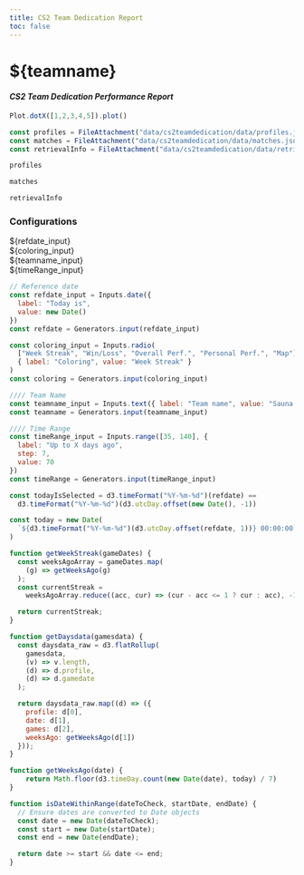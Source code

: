 ```yaml
---
title: CS2 Team Dedication Report
toc: false
---
```


# ${teamname}
#### _CS2 Team Dedication Performance Report_

```js
Plot.dotX([1,2,3,4,5]).plot()
```

```js
const profiles = FileAttachment("data/cs2teamdedication/data/profiles.json").json();
const matches = FileAttachment("data/cs2teamdedication/data/matches.json").json();
const retrievalInfo = FileAttachment("data/cs2teamdedication/data/retrievalinfo.json").json();
```

```js
profiles
```
```js
matches
```
```js
retrievalInfo
```

### Configurations

<div class="observablehq observablehq--block">${refdate_input}</div>
<div class="observablehq observablehq--block">${coloring_input}</div>
<div class="observablehq observablehq--block">${teamname_input}</div>
<div class="observablehq observablehq--block">${timeRange_input}</div>

<!-- BELOW ARE FEATURES CODE ONLY -->

<!-- ##### INPUTS ##### -->
```js
// Reference date
const refdate_input = Inputs.date({
  label: "Today is",
  value: new Date()
})
const refdate = Generators.input(refdate_input)
```

```js
const coloring_input = Inputs.radio(
  ["Week Streak", "Win/Loss", "Overall Perf.", "Personal Perf.", "Map"],
  { label: "Coloring", value: "Week Streak" }
)
const coloring = Generators.input(coloring_input)
```

```js
//// Team Name
const teamname_input = Inputs.text({ label: "Team name", value: "Sauna Gamer" })
const teamname = Generators.input(teamname_input)
```

```js
//// Time Range
const timeRange_input = Inputs.range([35, 140], {
  label: "Up to X days ago",
  step: 7,
  value: 70
})
const timeRange = Generators.input(timeRange_input)
```

<!-- ##### AUX ##### -->
```js
const todayIsSelected = d3.timeFormat("%Y-%m-%d")(refdate) ==
  d3.timeFormat("%Y-%m-%d")(d3.utcDay.offset(new Date(), -1))

const today = new Date(
  `${d3.timeFormat("%Y-%m-%d")(d3.utcDay.offset(refdate, 1))} 00:00:00`
)
```
<!-- Functions -->
```js
function getWeekStreak(gameDates) {
  const weeksAgoArray = gameDates.map(
    (g) => getWeeksAgo(g)
  );
  const currentStreak =
    weeksAgoArray.reduce((acc, cur) => (cur - acc <= 1 ? cur : acc), -1) + 1;

  return currentStreak;
}

function getDaysdata(gamesdata) {
  const daysdata_raw = d3.flatRollup(
    gamesdata,
    (v) => v.length,
    (d) => d.profile,
    (d) => d.gamedate
  );

  return daysdata_raw.map((d) => ({
    profile: d[0],
    date: d[1],
    games: d[2],
    weeksAgo: getWeeksAgo(d[1])
  }));
}

function getWeeksAgo(date) {
    return Math.floor(d3.timeDay.count(new Date(date), today) / 7)
}

function isDateWithinRange(dateToCheck, startDate, endDate) {
  // Ensure dates are converted to Date objects
  const date = new Date(dateToCheck);
  const start = new Date(startDate);
  const end = new Date(endDate);

  return date >= start && date <= end;
}
```